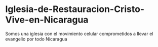 # Iglesia-de-Restauracion-Cristo-Vive-en-Nicaragua
Somos una iglesia  con el movimiento celular  comprometidos a llevar el evangelio por todo Nicaragua
